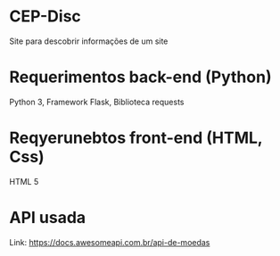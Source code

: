 # CEP-Disc
Site para descobrir informações de um site

# Requerimentos back-end (Python)
Python 3,
Framework Flask,
Biblioteca requests

# Reqyerunebtos front-end (HTML, Css)
HTML 5

# API usada
Link: https://docs.awesomeapi.com.br/api-de-moedas
